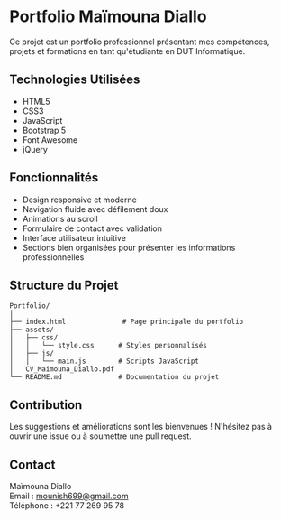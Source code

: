 # Portfolio Maïmouna Diallo

Ce projet est un portfolio professionnel présentant mes compétences, projets et formations en tant qu'étudiante en DUT Informatique.

## Technologies Utilisées

- HTML5
- CSS3
- JavaScript
- Bootstrap 5
- Font Awesome
- jQuery

## Fonctionnalités

- Design responsive et moderne
- Navigation fluide avec défilement doux
- Animations au scroll
- Formulaire de contact avec validation
- Interface utilisateur intuitive
- Sections bien organisées pour présenter les informations professionnelles

## Structure du Projet

```
Portfolio/
│
├── index.html              # Page principale du portfolio
├── assets/
│   ├── css/
│   │   └── style.css      # Styles personnalisés
│   ├── js/
│   │   └── main.js        # Scripts JavaScript
│   CV_Maimouna_Diallo.pdf 
└── README.md              # Documentation du projet
```

## Contribution

Les suggestions et améliorations sont les bienvenues ! N'hésitez pas à ouvrir une issue ou à soumettre une pull request.

## Contact

Maïmouna Diallo  
Email : mounish699@gmail.com  
Téléphone : +221 77 269 95 78 

